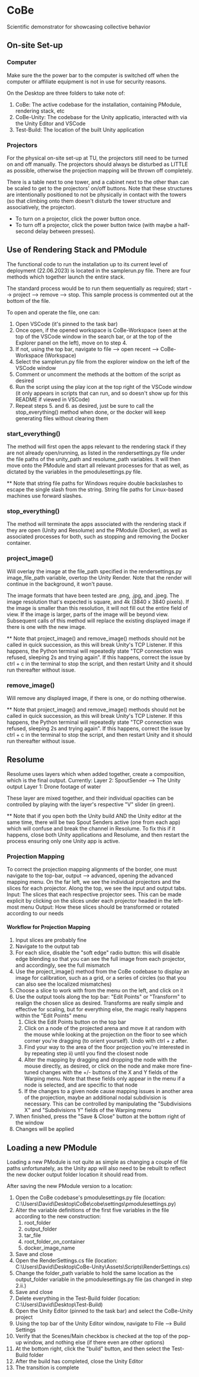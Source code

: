 # CoBe
Scientific demonstrator for showcasing collective behavior

## On-site Set-up
### Computer
Make sure the the power bar to the computer is switched off when the computer or affiliate equipment is not in use for security reasons.

On the Desktop are three folders to take note of:
1. CoBe: The active codebase for the installation, containing PModule, rendering stack, etc
2. CoBe-Unity: The codebase for the Unity applicatio, interacted with via the Unity Editor and VSCode
3. Test-Build: The location of the built Unity application

### Projectors
For the physical on-site set-up at TU, the projectors still need to be turned on and off manually. The projectors should always be disturbed as LITTLE as possible, otherwise the projection mapping will be thrown off completely.

There is a table next to one tower, and a cabinet next to the other than can be scaled to get to the projectors' on/off buttons. Note that these structures are intentionally positioned to not be physically in contact with the towers (so that climbing onto them doesn't disturb the tower structure and associatively, the projector).

- To turn on a projector, click the power button once.
- To turn off a projector, click the power button twice (with maybe a half-second delay between presses).

## Use of Rendering Stack and PModule
The functional code to run the installation up to its current level of deployment (22.06.2023) is located in the samplerun.py file. There are four methods which together launch the entire stack.

The standard process would be to run them sequentially as required; start --> project --> remove --> stop. This sample process is commented out at the bottom of the file.

To open and operate the file, one can:
1. Open VSCode (it's pinned to the task bar)
2. Once open, if the opened workspace is CoBe-Workspace (seen at the top of the VSCode window in the search bar, or at the top of the Explorer panel on the left), move on to step 4.
3. If not, using the top bar, navigate to file --> open recent --> CoBe-Workspace (Workspace)
4. Select the samplerun.py file from the explorer window on the left of the VSCode window
5. Comment or uncomment the methods at the bottom of the script as desired
6. Run the script using the play icon at the top right of the VSCode window (it only appears in scripts that can run, and so doesn't show up for this README if viewed in VSCode)
7. Repeat steps 5. and 6. as desired, just be sure to call the stop_everything() method when done, or the docker will keep generating files without clearing them

### start_everything()
The method will first open the apps relevant to the rendering stack if they are not already open/running, as listed in the rendersettings.py file under the file paths of the unity_path and resolume_path variables. It will then move onto the PModule and start all relevant processes for that as well, as dictated by the variables in the pmodulesettings.py file.

** Note that string file paths for Windows require double backslashes to escape the single slash from the string. String file paths for Linux-based machines use forward slashes.

### stop_everything()
The method will terminate the apps associated with the rendering stack if they are open (Unity and Resolume) and the PModule (Docker), as well as associated processes for both, such as stopping and removing the Docker container.

### project_image()
Will overlay the image at the file_path specified in the rendersettings.py image_file_path variable, overtop the Unity Render. Note that the render will continue in the background, it won't pause.

The image formats that have been tested are .png, .jpg, and .jpeg. The image resolution that's expected is square, and 4k (3840 x 3840 pixels). If the image is smaller than this resolution, it will not fill out the entire field of view. If the image is larger, parts of the image will be beyond view. Subsequent calls of this method will replace the existing displayed image if there is one with the new image.

** Note that project_image() and remove_image() methods should not be called in quick succession, as this will break Unity's TCP Listener. If this happens, the Python terminal will repeatedly state "TCP connection was refused, sleeping 2s and trying again". If this happens, correct the issue by ctrl + c in the terminal to stop the script, and then restart Unity and it should run thereafter without issue.

### remove_image()
Will remove any displayed image, if there is one, or do nothing otherwise.

** Note that project_image() and remove_image() methods should not be called in quick succession, as this will break Unity's TCP Listener. If this happens, the Python terminal will repeatedly state "TCP connection was refused, sleeping 2s and trying again". If this happens, correct the issue by ctrl + c in the terminal to stop the script, and then restart Unity and it should run thereafter without issue.

## Resolume
Resolume uses layers which when added together, create a composition, which is the final output. Currently:
    Layer 2: SpoutSender --> The Unity output
    Layer 1: Drone footage of water

These layer are mixed together, and their individual opacities can be controlled by playing with the layer's respective "V" slider (in green).

** Note that if you open both the Unity build AND the Unity editor at the same time, there will be two Spout Senders active (one from each app) which will confuse and break the channel in Resolume. To fix this if it happens, close both Unity applications and Resolume, and then restart the process ensuring only one Unity app is active. 

### Projection Mapping
To correct the projection mapping alignments of the border, one must navigate to the top-bar, output --> advanced, opening the advanced mapping menu. On the far left, we see the individual projectors and the slices for each projector. Along the top, we see the input and output tabs.
    Input: The slices that each respective projector sees. This can be made explicit by clicking on the slices under each projector headed in the left-most menu
    Output: How these slices should be transformed or rotated according to our needs

#### Workflow for Projection Mapping
1. Input slices are probably fine
2. Navigate to the output tab
3. For each slice, disable the "soft edge" radio button: this will disable edge blending so that you can see the full image from each projector, and accordingly, see the full mismatch
4. Use the project_image() method from the CoBe codebase to display an image for calibration, such as a grid, or a series of circles (so that you can also see the localized mismatches)
5. Choose a slice to work with from the menu on the left, and click on it
6. Use the output tools along the top bar: "Edit Points" or "Transform" to realign the chosen slice as desired. Transforms are really simple and effective for scaling, but for everything else, the magic really happens within the "Edit Points" menu
    1. Click the Edit Points button on the top bar
    2. Click on a node of the projected arena and move it at random with the mouse while looking at the projection on the floor to see which corner you're dragging (to orient yourself). Undo with ctrl + z after.
    3. Find your way to the area of the floor projection you're interested in by repeating step ii) until you find the closest node
    4. Alter the mapping by dragging and dropping the node with the mouse directly, as desired, or click on the node and make more fine-tuned changes with the +/- buttons of the X and Y fields of the Warping menu. Note that these fields only appear in the menu if a node is selected, and are specific to that node
    5. If the changes to a given node cause mapping issues in another area of the projection, maybe an additional nodal subdivision is necessary. This can be controlled by manipulating the "Subdivisions X" and "Subdivisions Y" fields of the Warping menu
7. When finished, press the "Save & Close" button at the bottom right of the window
8. Changes will be applied

## Loading a new PModule
Loading a new PModule is not quite as simple as changing a couple of file paths unfortunately, as the Unity app will also need to be rebuilt to reflect the new docker output folder location it should read from.

After saving the new PModule version to a location:
1. Open the CoBe codebase's pmodulesettings.py file (location: C:\Users\David\Desktop\CoBe\cobe\settings\pmodulesettings.py)
2. Alter the variable definitions of the first five variables in the file according to the new construction: 
    1. root_folder
    2. output_folder
    3. tar_file
    4. root_folder_on_container
    5. docker_image_name
3. Save and close
4. Open the RenderSettings.cs file (location: C:\Users\David\Desktop\CoBe-Unity\Assets\Scripts\RenderSettings.cs)
5. Change the folder_path variable to hold the same location as the output_folder variable in the pmodulesettings.py file (as changed in step 2.ii.)
6. Save and close
7. Delete everything in the Test-Build folder (location: C:\Users\David\Desktop\Test-Build)
8. Open the Unity Editor (pinned to the task bar) and select the CoBe-Unity project
9. Using the top bar of the Unity Editor window, navigate to File --> Build Settings
10. Verify that the Scenes/Main checkbox is checked at the top of the pop-up window, and nothing else (if there even are other options)
11. At the bottom right, click the "build" button, and then select the Test-Build folder
12. After the build has completed, close the Unity Editor
13. The transition is complete